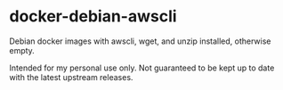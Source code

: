 # docker-debian-awscli

Debian docker images with awscli, wget, and unzip installed, otherwise empty.

Intended for my personal use only. Not guaranteed to be kept up to date with the latest upstream releases.
